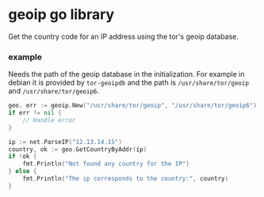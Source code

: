 # geoip go library

Get the country code for an IP address using the tor's geoip database.

### example

Needs the path of the geoip database in the initialization. For example in
debian it is provided by `tor-geoipdb` and the path is `/usr/share/tor/geoip`
and `/usr/share/tor/geoip6`.

```go
geo, err := geoip.New("/usr/share/tor/geoip", "/usr/share/tor/geoip6")
if err != nil {
	// Handle error
}

ip := net.ParseIP("12.13.14.15")
country, ok := geo.GetCountryByAddr(ip)
if !ok {
	fmt.Println("Not found any country for the IP")
} else {
	fmt.Println("The ip corresponds to the country:", country)
}
```
